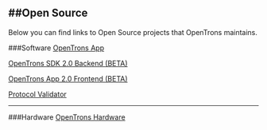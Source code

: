 ##Open Source
---
Below you can find links to Open Source projects that OpenTrons maintains.

###Software
[OpenTrons App](https://github.com/OpenTrons/otone_frontend)

[OpenTrons SDK 2.0 Backend (BETA)](https://github.com/OpenTrons/opentrons_sdk)

[OpenTrons App 2.0 Frontend (BETA)](https://github.com/OpenTrons/robot_frontend_v2)

[Protocol Validator](https://github.com/OpenTrons/protocol_validator)


---
###Hardware
[OpenTrons Hardware](https://github.com/OpenTrons/otone_hardware)
